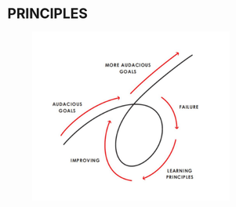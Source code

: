 # PRINCIPLES

<div align="center"> <img src="principles-by-ray-dalio.jpg" width="80%"/> </div><br>

